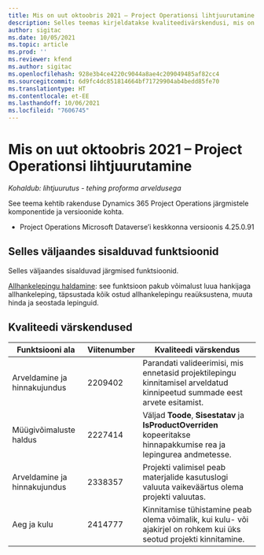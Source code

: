 ```yaml
---
title: Mis on uut oktoobris 2021 – Project Operationsi lihtjuurutamine
description: Selles teemas kirjeldatakse kvaliteedivärskendusi, mis on saadaval Project Operationsi lihtjuurutuse 2021. aasta oktoobri väljalaskes.
author: sigitac
ms.date: 10/05/2021
ms.topic: article
ms.prod: ''
ms.reviewer: kfend
ms.author: sigitac
ms.openlocfilehash: 928e3b4ce4220c9044a8ae4c209049485af82cc4
ms.sourcegitcommit: 6d9fc4dc851814664bf71729904ab4bedd85fe70
ms.translationtype: HT
ms.contentlocale: et-EE
ms.lasthandoff: 10/06/2021
ms.locfileid: "7606745"
---
```

# <a name="whats-new-october-2021---project-operations-lite-deployment"></a>Mis on uut oktoobris 2021 – Project Operationsi lihtjuurutamine

_Kohaldub: lihtjuurutus - tehing proforma arveldusega_

See teema kehtib rakenduse Dynamics 365 Project Operations järgmistele komponentide ja versioonide kohta.

  - Project Operations Microsoft Dataverse’i keskkonna versioonis 4.25.0.91


## <a name="features-included-in-this-release"></a>Selles väljaandes sisalduvad funktsioonid

Selles väljaandes sisalduvad järgmised funktsioonid.

[Allhankelepingu haldamine](../subcontracting/managing-subcontracts-overview.md): see funktsioon pakub võimalust luua hankijaga allhankeleping, täpsustada kõik ostud allhankelepingu reaüksustena, muuta hinda ja seostada lepinguid.


## <a name="quality-updates"></a>Kvaliteedi värskendused

| **Funktsiooni ala** | **Viitenumber** | **Kvaliteedi värskendus** |
| --- | --- | --- |
| Arveldamine ja hinnakujundus | 2209402 | Parandati valideerimisi, mis ennetasid projektilepingu kinnitamisel arveldatud kinnipeetud summade eest arvete esitamist. |
|   Müügivõimaluste haldus | 2227414 | Väljad **Toode**, **Sisestatav** ja **IsProductOverriden** kopeeritakse hinnapakkumise rea ja lepingurea andmetesse. |
| Arveldamine ja hinnakujundus | 2338357 | Projekti valimisel peab materjalide kasutuslogi valuuta vaikeväärtus olema projekti valuutas. |
| Aeg ja kulu | 2414777 | Kinnitamise tühistamine peab olema võimalik, kui kulu- või ajakirjel on rohkem kui üks seotud projekti kinnitamine. |
